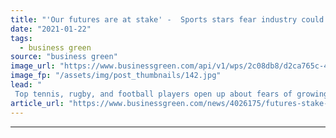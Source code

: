 ```yaml
---
title: "'Our futures are at stake' -  Sports stars fear industry could be defeated by escalating climate impacts"
date: "2021-01-22"
tags: 
  - business green
source: "business green"
image_url: "https://www.businessgreen.com/api/v1/wps/2c08db8/d2ca765c-46e1-483e-b562-d8a08db67f3f/3/flooded-football-iStock-1208004218-185x114.jpg"
image_fp: "/assets/img/post_thumbnails/142.jpg"
lead: "
 Top tennis, rugby, and football players open up about fears of growing impacts of volatile weather on sports in new ECIU podcast ..."
article_url: "https://www.businessgreen.com/news/4026175/futures-stake-sports-stars-fear-industry-defeated-escalating-climate-impacts"
---
```


---
